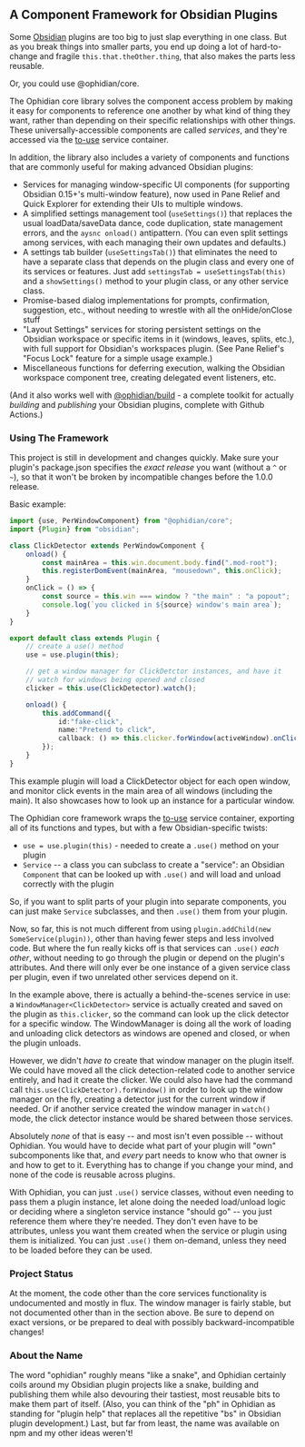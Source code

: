 ## A Component Framework for Obsidian Plugins

Some [Obsidian](https://obsidian.md) plugins are too big to just slap everything in one class.  But as you break things into smaller parts, you end up doing a lot of hard-to-change and fragile `this.that.theOther.thing`, that also makes the parts less reusable.

Or, you could use @ophidian/core.

The Ophidian core library solves the component access problem by making it easy for components to reference one another by what kind of thing they want, rather than depending on their specific relationships with other things.  These universally-accessible components are called *services*, and they're accessed via the [to-use](https://github.com/pjeby/to-use/) service container.

In addition, the library also includes a variety of components and functions that are commonly useful for making advanced Obsidian plugins:

- Services for managing window-specific UI components (for supporting Obsidian 0.15+'s multi-window feature), now used in Pane Relief and Quick Explorer for extending their UIs to multiple windows.
- A simplified settings management tool (`useSettings()`) that replaces the usual loadData/saveData dance, code duplication, state management errors, and the `aysnc onload()` antipattern.  (You can even split settings among services, with each managing their own updates and defaults.)
- A settings tab builder (`useSettingsTab()`) that eliminates the need to have a separate class that depends on the plugin class and every one of its services or features.  Just add `settingsTab = useSettingsTab(this)` and a `showSettings()` method to your plugin class, or any other service class.
- Promise-based dialog implementations for prompts, confirmation, suggestion, etc., without needing to wrestle with all the onHide/onClose stuff
- "Layout Settings" services for storing persistent settings on the Obsidian workspace or specific items in it (windows, leaves, splits, etc.), with full support for Obsidian's workspaces plugin.  (See Pane Relief's "Focus Lock" feature for a simple usage example.)
- Miscellaneous functions for deferring execution, walking the Obsidian workspace component tree, creating delegated event listeners, etc.

(And it also works well with [@ophidian/build](https://github.com/ophidian-lib/build) - a complete toolkit for actually *building* and *publishing* your Obsidian plugins, complete with Github Actions.)

### Using The Framework

This project is still in development and changes quickly.   Make sure your plugin's package.json specifies the *exact release* you want (without  a `^` or `~`), so that it won't be broken by incompatible changes before the 1.0.0 release.

Basic example:

```typescript
import {use, PerWindowComponent} from "@ophidian/core";
import {Plugin} from "obsidian";

class ClickDetector extends PerWindowComponent {
    onload() {
        const mainArea = this.win.document.body.find(".mod-root");
        this.registerDomEvent(mainArea, "mousedown", this.onClick);
    }
    onClick = () => {
        const source = this.win === window ? "the main" : "a popout";
        console.log(`you clicked in ${source} window's main area`);
    }
}

export default class extends Plugin {
    // create a use() method
    use = use.plugin(this);

    // get a window manager for ClickDetctor instances, and have it
    // watch for windows being opened and closed
    clicker = this.use(ClickDetector).watch();

    onload() {
        this.addCommand({
            id:"fake-click",
            name:"Pretend to click",
            callback: () => this.clicker.forWindow(activeWindow).onClick()
        });
    }
}
```

This example plugin will load a ClickDetector object for each open window, and monitor click events in the main area of all windows (including the main).  It also showcases how to look up an instance for a particular window.

The Ophidian core framework wraps the  [to-use](https://github.com/pjeby/to-use/) service container, exporting all of its functions and types, but with a few Obsidian-specific twists:

- `use = use.plugin(this)` - needed to create a `.use()` method on your plugin
- `Service` -- a class you can subclass to create a "service": an Obsidian `Component` that can be looked up with `.use()` and will load and unload correctly with the plugin

So, if you want to split parts of your plugin into separate components, you can just make `Service` subclasses, and then `.use()` them from your plugin.

Now, so far, this is not much different from using `plugin.addChild(new SomeService(plugin))`, other than having fewer steps and less involved code.  But where the fun really kicks off is that services can `.use()` *each other*, without needing to go through the plugin or depend on the plugin's attributes.  And there will only ever be one instance of a given service class per plugin, even if two unrelated other services depend on it.

In the example above, there is actually a behind-the-scenes service in use: a `WindowManager<ClickDetector>` service is actually created and saved on the plugin as `this.clicker`, so the command can look up the click detector for a specific window.  The WindowManager is doing all the work of loading and unloading click detectors as windows are opened and closed, or when the plugin unloads.

However, we didn't *have to* create that window manager on the plugin itself.  We could have moved all the click detection-related code to another service entirely, and had it create the clicker.  We could also have had the command call `this.use(ClickDetector).forWindow()` in order to look up the window manager on the fly, creating a detector just for the current window if needed.  Or if another service created the window manager in `watch()` mode, the click detector instance would be shared between those services.

Absolutely *none* of that is easy -- and most isn't even possible -- without Ophidian.  You would have to decide what part of your plugin will "own" subcomponents like that, and *every* part needs to know who that owner is and how to get to it.  Everything has to change if you change your mind, and none of the code is reusable across plugins.

With Ophidian, you can just `.use()` service classes, without even needing to pass them a plugin instance, let alone doing the needed load/unload logic or deciding where a singleton service instance "should go" -- you just reference them where they're needed.  They don't even have to be attributes, unless you want them created when the service or plugin using them is initialized.  You can just `.use()` them on-demand, unless they need to be loaded before they can be used.

### Project Status

At the moment, the code other than the core services functionality is undocumented and mostly in flux.  The window manager is fairly stable, but not documented other than in the section above.  Be sure to depend on exact versions, or be prepared to deal with possibly backward-incompatible changes!

### About the Name

The word "ophidian" roughly means "like a snake", and Ophidian certainly coils around my Obsidian plugin projects like a snake, building and publishing them while also devouring their tastiest, most reusable bits to make them part of itself.  (Also, you can think of the "ph" in Ophidian as standing for "plugin help" that replaces all the repetitive "bs" in Obsidian plugin development.)  Last, but far from least, the name was available on npm and my other ideas weren't!

